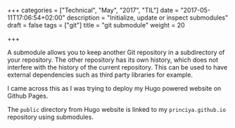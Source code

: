 +++
categories = ["Technical", "May", "2017", "TIL"]
date = "2017-05-11T17:06:54+02:00"
description = "Initialize, update or inspect submodules"
draft = false
tags = ["git"]
title = "git submodule"
weight = 20

+++

A submodule allows you to keep another Git repository in a subdirectory of your repository. The other repository has its own history, which does not interfere with the history of the current repository. This can be used to have external dependencies such as third party libraries for example.

I came across this as I was trying to deploy my Hugo powered website on Github Pages.

The `public` directory from Hugo website is linked to my `princiya.github.io` repository using submodules.
